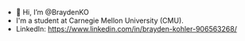 - 👋 Hi, I’m @BraydenKO
- I'm a student at Carnegie Mellon University (CMU).
- LinkedIn: https://www.linkedin.com/in/brayden-kohler-906563268/ 
